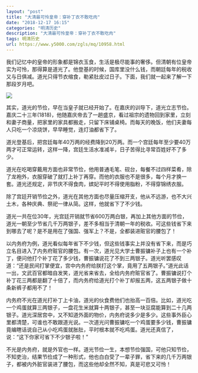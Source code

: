 ```yaml
---
layout: "post"
title: "大清最可怜皇帝：穿补丁衣不敢吃肉"
date: "2018-12-17 16:15"
categories: "明清历史"
description: "大清最可怜皇帝：穿补丁衣不敢吃肉"
tags: 明清历史
url: https://www.y5000.com/zgls/mq/10958.html
---
```






我们记忆中的皇帝的形象都是锦衣玉食，生活是极尽能事的奢侈。但清朝有位皇帝实为可怜，那得算是道光了。他登基的时候，国库里没什么钱，而朝廷每年的税收又与日俱减。道光只得节衣缩食，勒紧肚皮过日子。下面，我们就一起来了解一下那段岁月吧。

![](https://img.y5000.com/uploads/allimg/170116/1G1502C0-0.jpg)

其实，道光的节俭，早在当皇子就已经开始了。在嘉庆的训导下，道光立志节俭。嘉庆二十三年(1818)，他随嘉庆帝去了一趟盛京，看过祖宗的遗物回到家里，立刻和妻子商量，把家里的家具都搬走，只留下床铺桌椅。而每天的晚饭，他们夫妻每人只吃一个凉烧饼，早早睡觉，连灯油都省下了。

道光登基后，把宫廷每年40万两的经费降到20万两。而一个宫廷每年至少要40万两才可正常运转，这样一降，宫廷生活水准减半，日子苦得比寻常百姓好不了多少。

道光在吃喝穿戴用方面也非常节俭，他用普通毛笔、砚台，每餐不过四样菜肴，除了龙袍外，衣服穿破了就打上补丁再穿。而他的衣服也不是很多，每个月才换一套。道光还规定，非节庆不得食肉，嫔妃平时不得使用脂粉，不得穿锦绣衣服。

除了宫廷开销节俭之外，道光在其他方面也尽量压缩开支，他从不远游，也不大兴土木，各种庆典、祭祀一律从简。这样，他就省下了不少钱。

道光一共在位30年，光宫廷开销就节省600万两白银，再加上其他方面的节俭，道光一朝至少节省几千万两银子，差不多相当于清朝一年的税收。可这些钱省下来到哪去了呢？是不是用在了强国、强军上？不是，全都装进赃官的腰包了！

以内务府为例，道光看似每年省下不少钱，但这些钱事实上并没有省下来，而是巧立名目进入了内务府赃官的腰包。有一次，道光见大学士曹振镛补子上也有一个补丁，便问他打个补丁花了多少钱，曹振镛说花了不到三两银子。道光听罢感叹道：“还是民间打掌便宜，宫中内务府给朕打这个掌，竟用了五两银子。”道光此话一出，文武百官都暗自发笑，道光省来省去，全给内务府赃官省了。曹振镛说打个补丁花三两都是翻了十倍了，而内务府给道光打个补丁却报五两，这五两银子做十条新裤子都用不了！

内务府不光在道光打补丁上卡油，道光的伙食费他们也抬高一百倍。比如，道光吃一个鸡蛋就算三两银子，一盘花生米就算十两银子，甚至一块豆腐能算到二十几两银子。道光深居宫中，又不知道外面的物价，内务府说多少是多少。这些事外臣心里都清楚，可谁也不敢跟道光说。一次道光问曹振镛吃一个鸡蛋要多少钱，曹振镛竟编瞎话说自己从小吃鸡蛋就胀肚，平时根本就不吃鸡蛋。道光还真信了，说：“这下你家可省下不少银子啦！”

不光是内务府，就是外官也一样。道光节俭一生，本想节俭强国，可他只知节俭，不知吏治，结果节俭成了一种形式，他也白白受了一辈子罪，省下来的几千万两银子，都被内外脏官装进了腰包，而这些他却全然不知，真是可悲又可怜！
